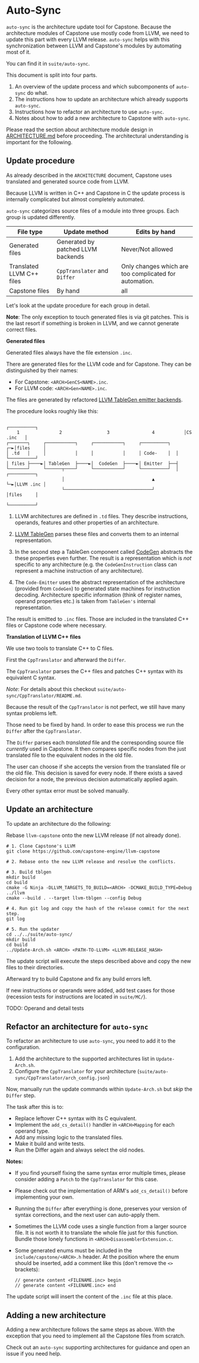 # Auto-Sync

`auto-sync` is the architecture update tool for Capstone.
Because the architecture modules of Capstone use mostly code from LLVM,
we need to update this part with every LLVM release. `auto-sync` helps
with this synchronization between LLVM and Capstone's modules by
automating most of it.

You can find it in `suite/auto-sync`.

This document is split into four parts.

1. An overview of the update process and which subcomponents of `auto-sync` do what.
2. The instructions how to update an architecture which already supports `auto-sync`.
3. Instructions how to refactor an architecture to use `auto-sync`.
4. Notes about how to add a new architecture to Capstone with `auto-sync`.

Please read the section about architecture module design in
[ARCHITECTURE.md](ARCHITECTURE.md) before proceeding.
The architectural understanding is important for the following.

## Update procedure

As already described in the `ARCHITECTURE` document, Capstone uses translated
and generated source code from LLVM.

Because LLVM is written in C++ and Capstone in C the update process is
internally complicated but almost completely automated.

`auto-sync` categorizes source files of a module into three groups. Each group is updated differently.

| File type                         | Update method | Edits by hand |
|-----------------------------------|----------------------|------------------------|
| Generated files | Generated by patched LLVM backends | Never/Not allowed |
| Translated LLVM C++ files         | `CppTranslater` and `Differ` | Only changes which are too complicated for automation. |
| Capstone files                    | By hand | all |

Let's look at the update procedure for each group in detail.

**Note**: The only exception to touch generated files is via git patches. This is the last resort
if something is broken in LLVM, and we cannot generate correct files.

**Generated files**

Generated files always have the file extension `.inc`.

There are generated files for the LLVM code and for Capstone. They can be distinguished by their names:

- For Capstone: `<ARCH>GenCS<NAME>.inc`.
- For LLVM code: `<ARCH>Gen<NAME>.inc`.

The files are generated by refactored [LLVM TableGen emitter backends](https://github.com/capstone-engine/llvm-capstone/tree/dev/llvm/utils/TableGen).

The procedure looks roughly like this:

```
                                                                   ┌──────────┐
    1               2                 3                4           │CS .inc   │
┌───────┐     ┌───────────┐     ┌───────────┐     ┌──────────┐  ┌─►│files     │
│ .td   │     │           │     │           │     │ Code-    │  │  └──────────┘
│ files ├────►│ TableGen  ├────►│  CodeGen  ├────►│ Emitter  ├──┤
└───────┘     └──────┬────┘     └───────────┘     └──────────┘  │  ┌──────────┐
                     │                                 ▲        └─►│LLVM .inc │
                     └─────────────────────────────────┘           │files     │
                                                                   └──────────┘
```


1. LLVM architectures are defined in `.td` files. They describe instructions, operands,
features and other properties of an architecture.

2. [LLVM TableGen](https://llvm.org/docs/TableGen/index.html) parses these files
and converts them to an internal representation.

3. In the second step a TableGen component called [CodeGen](https://llvm.org/docs/CodeGenerator.html)
abstracts the these properties even further.
The result is a representation which is _not_ specific to any architecture
(e.g. the `CodeGenInstruction` class can represent a machine instruction of any architecture).

4. The `Code-Emitter` uses the abstract representation of the architecture (provided from `CodeGen`) to
generated state machines for instruction decoding.
Architecture specific information (think of register names, operand properties etc.)
is taken from `TableGen's` internal representation.

The result is emitted to `.inc` files. Those are included in the translated C++ files or Capstone code where necessary.

**Translation of LLVM C++ files**

We use two tools to translate C++ to C files.

First the `CppTranslator` and afterward the `Differ`.

The `CppTranslator` parses the C++ files and patches C++ syntax
with its equivalent C syntax.

_Note_: For details about this checkout `suite/auto-sync/CppTranslator/README.md`.

Because the result of the `CppTranslator` is not perfect,
we still have many syntax problems left.

Those need to be fixed by hand.
In order to ease this process we run the `Differ` after the `CppTranslator`.

The `Differ` parses each _translated_ file and the corresponding source file _currently_ used in Capstone.
It then compares specific nodes from the just translated file to the equivalent nodes in the old file.

The user can choose if she accepts the version from the translated file or the old file.
This decision is saved for every node.
If there exists a saved decision for a node, the previous decision automatically applied again.

Every other syntax error must be solved manually.

## Update an architecture

To update an architecture do the following:

Rebase `llvm-capstone` onto the new LLVM release (if not already done).
```
# 1. Clone Capstone's LLVM
git clone https://github.com/capstone-engine/llvm-capstone

# 2. Rebase onto the new LLVM release and resolve the conflicts.

# 3. Build tblgen
mkdir build
cd build
cmake -G Ninja -DLLVM_TARGETS_TO_BUILD=<ARCH> -DCMAKE_BUILD_TYPE=Debug ../llvm
cmake --build . --target llvm-tblgen --config Debug

# 4. Run git log and copy the hash of the release commit for the next step.
git log

# 5. Run the updater
cd ../../suite/auto-sync/
mkdir build
cd build
../Update-Arch.sh <ARCH> <PATH-TO-LLVM> <LLVM-RELEASE_HASH>
```

The update script will execute the steps described above and copy the new files to their directories.

Afterward try to build Capstone and fix any build errors left.

If new instructions or operands were added, add test cases for those
(recession tests for instructions are located in `suite/MC/`).

TODO: Operand and detail tests
<!--
TODO: Wait until `cstest` is rewritten and add description about operand testing.
Issue: https://github.com/capstone-engine/capstone/issues/1984
-->

## Refactor an architecture for `auto-sync`

To refactor an architecture to use `auto-sync`, you need to add it to the configuration.

1. Add the architecture to the supported architectures list in `Update-Arch.sh`.
2. Configure the `CppTranslator` for your architecture (`suite/auto-sync/CppTranslator/arch_config.json`)

Now, manually run the update commands within `Update-Arch.sh` but *skip* the `Differ` step.

The task after this is to:

- Replace leftover C++ syntax with its C equivalent.
- Implement the `add_cs_detail()` handler in `<ARCH>Mapping` for each operand type.
- Add any missing logic to the translated files.
- Make it build and write tests.
- Run the Differ again and always select the old nodes.

**Notes:**

- If you find yourself fixing the same syntax error multiple times,
please consider adding a `Patch` to the `CppTranslator` for this case.

- Please check out the implementation of ARM's `add_cs_detail()` before implementing your own.

- Running the `Differ` after everything is done, preserves your version of syntax corrections, and the next user can auto-apply them.

- Sometimes the LLVM code uses a single function from a larger source file.
It is not worth it to translate the whole file just for this function.
Bundle those lonely functions in `<ARCH>DisassemblerExtension.c`.

- Some generated enums must be included in the `include/capstone/<ARCH>.h` header.
At the position where the enum should be inserted, add a comment like this (don't remove the `<>` brackets):

    ```
    // generate content <FILENAME.inc> begin
    // generate content <FILENAME.inc> end
    ```

The update script will insert the content of the `.inc` file at this place.

## Adding a new architecture

Adding a new architecture follows the same steps as above. With the exception that you need
to implement all the Capstone files from scratch.

Check out an `auto-sync` supporting architectures for guidance and open an issue if you need help.
